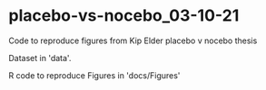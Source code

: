 # placebo-vs-nocebo_03-10-21
Code to reproduce figures from Kip Elder placebo v nocebo thesis

Dataset in 'data'.

R code to reproduce Figures in 'docs/Figures'
